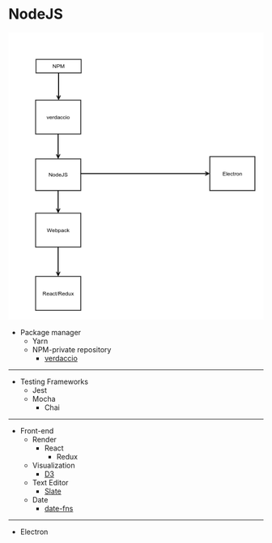 # NodeJS

![NodeJS](./images/NodeJS.png)

+ Package manager
  + Yarn
  + NPM-private repository
    + [verdaccio](https://github.com/verdaccio/verdaccio)

---

+ Testing Frameworks
  + Jest
  + Mocha
    + Chai

----

+ Front-end
  + Render
    + React
      + Redux
  + Visualization
    + [D3](https://d3js.org/)
  + Text Editor
    + [Slate](https://github.com/ianstormtaylor/slate)
  + Date
    + [date-fns](https://github.com/date-fns/date-fns)

---

+ Electron
